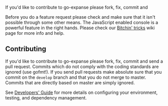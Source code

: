 If you'd like to contribute to go-expanse please fork, fix, commit and


Before you do a feature request please check and make sure that it isn't possible
through some other means. The JavaScript enabled console is a powerful feature
in the right hands. Please check our [Bitchin' tricks](https://github.com/expanse-org/go-expanse/wiki/bitchin-tricks) wiki page for more info
and help.

## Contributing

If you'd like to contribute to go-expanse please fork, fix, commit and
send a pull request. Commits which do not comply with the coding standards
are ignored (use gofmt!). If you send pull requests make absolute sure that you
commit on the `develop` branch and that you do not merge to master.
Commits that are directly based on master are simply ignored.

See [Developers' Guide](https://github.com/expanse-org/go-expanse/wiki/Developers'-Guide)
for more details on configuring your environment, testing, and
dependency management.
